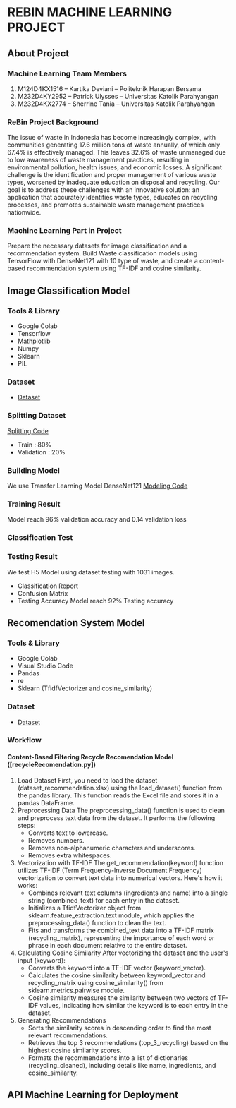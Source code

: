 # REBIN MACHINE LEARNING PROJECT
## About Project
### Machine Learning Team Members
1. M124D4KX1516 – Kartika Deviani – Politeknik Harapan Bersama
2. M232D4KY2952 – Patrick Ulysses – Universitas Katolik Parahyangan
3. M232D4KX2774 – Sherrine Tania – Universitas Katolik Parahyangan
### ReBin Project Background
The issue of waste in Indonesia has become increasingly complex, with communities generating 17.6 million tons of waste annually, of which only 67.4% is effectively managed. This leaves 32.6% of waste unmanaged due to low awareness of waste management practices, resulting in environmental pollution, health issues, and economic losses. A significant challenge is the identification and proper management of various waste types, worsened by inadequate education on disposal and recycling. Our goal is to address these challenges with an innovative solution: an application that accurately identifies waste types, educates on recycling processes, and promotes sustainable waste management practices nationwide.
### Machine Learning Part in Project
Prepare the necessary datasets for image classification and a recommendation system. 
Build Waste classification models using TensorFlow with DenseNet121 with 10 type of waste, 
and create a content-based recommendation system using TF-IDF and cosine similarity.

## Image Classification Model
### Tools & Library
- Google Colab
- Tensorflow
- Mathplotlib
- Numpy
- Sklearn
- PIL

### Dataset
- [Dataset](https://drive.google.com/drive/folders/1R5KiMunBInm5kznj8nmTd9YJwDePGQrp?usp=sharing)
### Splitting Dataset
[Splitting Code]([splitting.ipynb])
- Train : 80%
- Validation : 20%
### Building Model
We use Transfer Learning Model DenseNet121 
[Modeling Code]([WasteClassification_DenseNet121.ipynb])
### Training Result
Model reach 96% validation accuracy and 0.14 validation loss
### Classification Test
### Testing Result
We test H5 Model using dataset testing with 1031 images. 
- Classification Report
- Confusion Matrix
- Testing Accuracy
  Model reach 92% Testing accuracy
  

## Recomendation System Model
### Tools & Library
- Google Colab
- Visual Studio Code
- Pandas
- re
- Sklearn (TfidfVectorizer and cosine_similarity)
### Dataset
- [Dataset](https://github.com/ReBin-Recyle-Your-Bin/ReBin-MachineLearning-ModelandAPI/blob/master/dataset_recommendation.xlsx)
### Workflow
#### Content-Based Filtering Recycle Recomendation Model ([recycleRecomendation.py])
1. Load Dataset
   First, you need to load the dataset (dataset_recommendation.xlsx) using the load_dataset() function from the pandas library. This function reads the Excel file and stores it in a pandas DataFrame.
2. Preprocessing Data
   The preprocessing_data() function is used to clean and preprocess text data from the dataset. It performs the following steps:
   - Converts text to lowercase.
   - Removes numbers.
   - Removes non-alphanumeric characters and underscores.
   - Removes extra whitespaces.
3. Vectorization with TF-IDF
   The get_recommendation(keyword) function utilizes TF-IDF (Term Frequency-Inverse Document Frequency) vectorization to convert text data into numerical vectors. Here's how it works:
   - Combines relevant text columns (ingredients and name) into a single string (combined_text) for each entry in the dataset.
   - Initializes a TfidfVectorizer object from sklearn.feature_extraction.text module, which applies the preprocessing_data() function to clean the text.
   - Fits and transforms the combined_text data into a TF-IDF matrix (recycling_matrix), representing the importance of each word or phrase in each document relative to the entire dataset.
4. Calculating Cosine Similarity
   After vectorizing the dataset and the user's input (keyword):
   - Converts the keyword into a TF-IDF vector (keyword_vector).
   - Calculates the cosine similarity between keyword_vector and recycling_matrix using cosine_similarity() from sklearn.metrics.pairwise module.
   - Cosine similarity measures the similarity between two vectors of TF-IDF values, indicating how similar the keyword is to each entry in the dataset.
5. Generating Recommendations
   - Sorts the similarity scores in descending order to find the most relevant recommendations.
   - Retrieves the top 3 recommendations (top_3_recycling) based on the highest cosine similarity scores.
   - Formats the recommendations into a list of dictionaries (recycling_cleaned), including details like name, ingredients, and cosine_similarity.
  
  ## API Machine Learning for Deployment 
  
   



